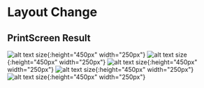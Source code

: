 # Layout Change

## PrintScreen Result

![alt text size](printscreens/p1.png?raw=true "Login"){:height="450px" width="250px"}
![alt text size](printscreens/p2.png?raw=true "Home"){:height="450px" width="250px"}
![alt text size](printscreens/p3.png?raw=true "All Tasks"){:height="450px" width="250px"}
![alt text size](printscreens/p4.png?raw=true "Add New Task"){:height="450px" width="250px"}
![alt text size](printscreens/p5.png?raw=true "Added"){:height="450px" width="250px"}
